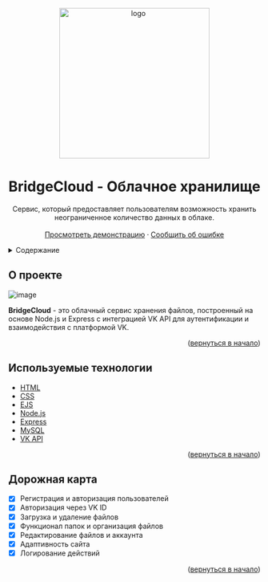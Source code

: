 <br />
<a id="readme-top"></a>
<div align="center">
  <img src="https://github.com/user-attachments/assets/3f218ed1-9a83-4631-a7e8-0ee382aa4ef9" alt="logo" width="300">

  <h1 align="center">BridgeCloud - Облачное хранилище</h1>

  <p align="center">
    Сервис, который предоставляет пользователям возможность хранить неограниченное количество данных в облаке.
    <br />
    <br />
    <a href="https://bridgecloud.glitch.me">Просмотреть демонстрацию</a>
    ·
    <a href="https://github.com/HromasDev/BridgeCloud/issues/new?labels=bug&template=bug-report---.md">Сообщить об ошибке</a>
  </p>
</div>

<details>
  <summary>Содержание</summary>
  <ol>
    <li><a href="#о-проекте">О проекте</a></li>
    <li><a href="#используемые-технологии">Используемые технологии</a></li>
    <li><a href="#дорожная-карта">Дорожная карта</a></li>
  </ol>
</details>

## О проекте

![image](https://github.com/user-attachments/assets/fa429d8a-a299-4b4b-a648-896470850d99)

**BridgeCloud** - это облачный сервис хранения файлов, построенный на основе Node.js и Express с интеграцией VK API для аутентификации и взаимодействия с платформой VK.

<p align="right">(<a href="#readme-top">вернуться в начало</a>)</p>

## Используемые технологии

* [HTML](https://developer.mozilla.org/en-US/docs/Web/HTML)
* [CSS](https://developer.mozilla.org/en-US/docs/Web/CSS)
* [EJS](https://ejs.co/)
* [Node.js](https://nodejs.org/)
* [Express](https://expressjs.com/)
* [MySQL](https://www.mysql.com/)
* [VK API](https://dev.vk.com/reference)

<p align="right">(<a href="#readme-top">вернуться в начало</a>)</p>

## Дорожная карта

- [x] Регистрация и авторизация пользователей
- [x] Авторизация через VK ID
- [x] Загрузка и удаление файлов
- [x] Функционал папок и организация файлов
- [x] Редактирование файлов и аккаунта
- [x] Адаптивность сайта
- [x] Логирование действий

<p align="right">(<a href="#readme-top">вернуться в начало</a>)</p>
